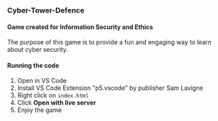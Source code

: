 ### Cyber-Tower-Defence
#### Game created for Information Security and Ethics

The purpose of this game is to provide a fun and engaging way to learn about cyber security.

#### Running the code
1. Open in VS Code
2. Install VS Code Extension "p5.vscode" by publisher Sam Lavigne
3. Right click on ```index.html```
4. Click **Open with live server**
5. Enjoy the game
